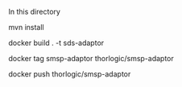 In this directory

mvn install 

docker build . -t sds-adaptor

docker tag smsp-adaptor thorlogic/smsp-adaptor

docker push thorlogic/smsp-adaptor



